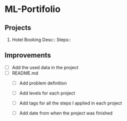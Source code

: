 # ML-Portifolio

## Projects

1. Hotel Booking
Desc::
Steps::

## Improvements
- [ ] Add the used data in the project
- [ ] README.md
  - [ ] Add problem definition
  - [ ] Add levels for each project
  - [ ] Add tags for all the steps I applied in each project
  - [ ] Add date from when the project was finished
  

